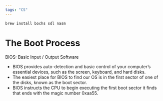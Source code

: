 ```yaml
---
tags: "CS"
---
```


<object data="/assets/pdfs/os-dev.pdf" type="application/pdf" width="100%" height="800" style="”border:"></object>

```
brew install bochs sdl nasm
```

# The Boot Process

BIOS: Basic Input / Output Software
- BIOS provides auto-detection and basic control of your computer’s essential devices,  such as the screen, keyboard, and hard disks.
- The easiest place for BIOS to find our OS is in the first sector of one of the disks, known as the boot sector.
- BIOS instructs the CPU to begin executing the first boot sector it finds that ends with the magic number 0xaa55.




